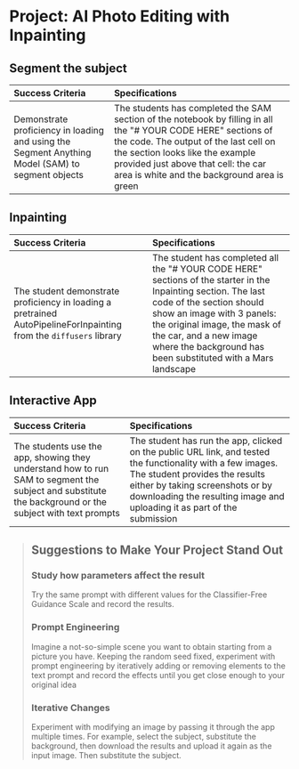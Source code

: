 # Project: AI Photo Editing with Inpainting
## Segment the subject
| Success Criteria  | Specifications  |
|:------------------|:----------------|
| Demonstrate proficiency in loading and using the Segment Anything Model (SAM) to segment objects | The students has completed the SAM section of the notebook by filling in all the "# YOUR CODE HERE" sections of the code. The output of the last cell on the section looks like the example provided just above that cell: the car area is white and the background area is green |

## Inpainting
| Success Criteria  | Specifications  |
|:------------------|:----------------|
| The student demonstrate proficiency in loading a pretrained AutoPipelineForInpainting from the `diffusers` library | The student has completed all the "# YOUR CODE HERE" sections of the starter in the Inpainting section. The last code of the section should show an image with 3 panels: the original image, the mask of the car, and a new image where the background has been substituted with a Mars landscape |

## Interactive App
| Success Criteria  | Specifications  |
|:------------------|:----------------|
| The students use the app, showing they understand how to run SAM to segment the subject and substitute the background or the subject with text prompts | The student has run the app, clicked on the public URL link, and tested the functionality with a few images. The student provides the results either by taking screenshots or by downloading the resulting image and uploading it as part of the submission |

> ## Suggestions to Make Your Project Stand Out
> ### Study how parameters affect the result
> Try the same prompt with different values for the Classifier-Free Guidance Scale and record the results.
> ### Prompt Engineering
> Imagine a not-so-simple scene you want to obtain starting from a picture you have. Keeping the random seed fixed, experiment with prompt engineering by iteratively adding or removing elements to the text prompt and record the effects until you get close enough to your original idea
> ### Iterative Changes
> Experiment with modifying an image by passing it through the app multiple times. For example, select the subject, substitute the background, then download the results and upload it again as the input image. Then substitute the subject.